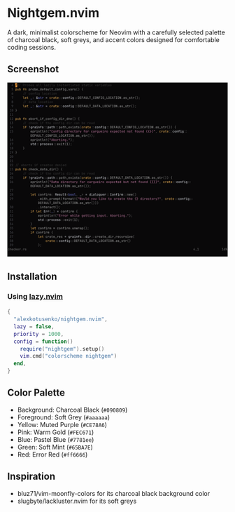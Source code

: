 # Nightgem.nvim

A dark, minimalist colorscheme for Neovim with a carefully selected palette of charcoal black, soft greys, and accent colors designed for comfortable coding sessions.

## Screenshot

![Nightgem Screenshot](screenshots/screenshot1.png)

## Installation

### Using [lazy.nvim](https://github.com/folke/lazy.nvim)

```lua
{
  "alexkotusenko/nightgem.nvim",
  lazy = false,
  priority = 1000,
  config = function()
    require("nightgem").setup()
    vim.cmd("colorscheme nightgem")
  end,
}
```

## Color Palette

- Background: Charcoal Black (`#090809`)
- Foreground: Soft Grey (`#aaaaaa`)
- Yellow: Muted Purple (`#CE78A6`)
- Pink: Warm Gold (`#FEC671`)
- Blue: Pastel Blue (`#7781ee`)
- Green: Soft Mint (`#65BA7E`)
- Red: Error Red (`#ff6666`)

## Inspiration

- bluz71/vim-moonfly-colors for its charcoal black background color
- slugbyte/lackluster.nvim for its soft greys
